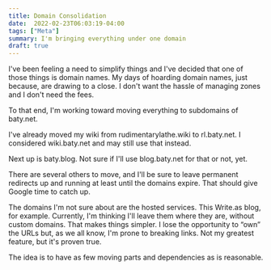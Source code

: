 ```yaml
---
title: Domain Consolidation
date:  2022-02-23T06:03:19-04:00
tags: ["Meta"]
summary: I'm bringing everything under one domain
draft: true
---
```



I've been feeling a need to simplify things and I've decided that one of those things is domain names. My days of hoarding domain names, just because, are drawing to a close. I don't want the hassle of managing zones and I don't need the fees.

To that end, I'm working toward moving everything to subdomains of baty.net.

I've already moved my wiki from rudimentarylathe.wiki to rl.baty.net. I considered wiki.baty.net and may still use that instead.

Next up is baty.blog. Not sure if I'll use blog.baty.net for that or not, yet.

There are several others to move, and I'll be sure to leave permanent redirects up and running at least until the domains expire. That should give Google time to catch up.

The domains I'm not sure about are the hosted services. This Write.as blog, for example. Currently, I'm thinking I'll leave them where they are, without custom domains. That makes things simpler. I lose the opportunity to “own” the URLs but, as we all know, I'm prone to breaking links. Not my greatest feature, but it's proven true.

The idea is to have as few moving parts and dependencies as is reasonable.